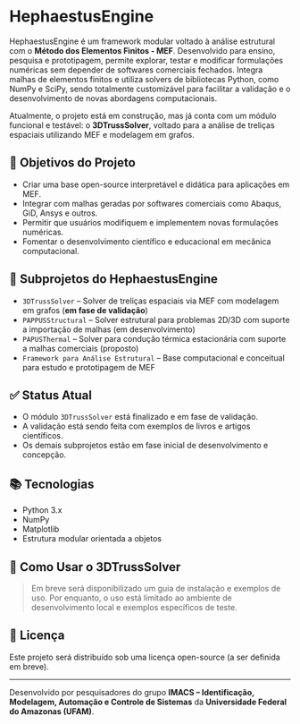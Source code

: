 # HephaestusEngine

HephaestusEngine é um framework modular voltado à análise estrutural com o **Método dos Elementos Finitos - MEF**. Desenvolvido para ensino, pesquisa e prototipagem, permite explorar, testar e modificar formulações numéricas sem depender de softwares comerciais fechados. Integra malhas de elementos finitos e utiliza solvers de bibliotecas Python, como NumPy e SciPy, sendo totalmente customizável para facilitar a validação e o desenvolvimento de novas abordagens computacionais.

Atualmente, o projeto está em construção, mas já conta com um módulo funcional e testável: o **3DTrussSolver**, voltado para a análise de treliças espaciais utilizando MEF e modelagem em grafos.

## 📌 Objetivos do Projeto

- Criar uma base open-source interpretável e didática para aplicações em MEF.
- Integrar com malhas geradas por softwares comerciais como Abaqus, GiD, Ansys e outros.
- Permitir que usuários modifiquem e implementem novas formulações numéricas.
- Fomentar o desenvolvimento científico e educacional em mecânica computacional.

## 🚧 Subprojetos do HephaestusEngine

- `3DTrussSolver` – Solver de treliças espaciais via MEF com modelagem em grafos (**em fase de validação**)
- `PAPPUSStructural` – Solver estrutural para problemas 2D/3D com suporte a importação de malhas (em desenvolvimento)
- `PAPUSThermal` – Solver para condução térmica estacionária com suporte a malhas comerciais (proposto)
- `Framework para Análise Estrutural` – Base computacional e conceitual para estudo e prototipagem de MEF

## ✅ Status Atual

- O módulo `3DTrussSolver` está finalizado e em fase de validação.
- A validação está sendo feita com exemplos de livros e artigos científicos.
- Os demais subprojetos estão em fase inicial de desenvolvimento e concepção.

## 📚 Tecnologias

- Python 3.x
- NumPy
- Matplotlib
- Estrutura modular orientada a objetos

## 🧪 Como Usar o 3DTrussSolver

> Em breve será disponibilizado um guia de instalação e exemplos de uso. Por enquanto, o uso está limitado ao ambiente de desenvolvimento local e exemplos específicos de teste.

## 📄 Licença

Este projeto será distribuído sob uma licença open-source (a ser definida em breve).

---

Desenvolvido por pesquisadores do grupo **IMACS – Identificação, Modelagem, Automação e Controle de Sistemas** da **Universidade Federal do Amazonas (UFAM)**.
